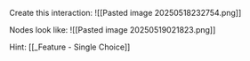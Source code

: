 
Create this interaction:
![[Pasted image 20250518232754.png]]

Nodes look like:
![[Pasted image 20250519021823.png]]

Hint: [[_Feature - Single Choice]]